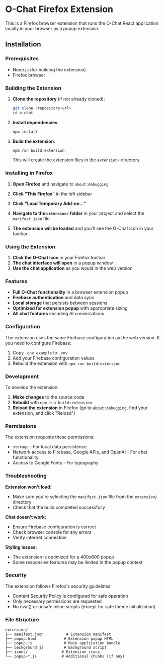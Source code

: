 # O-Chat Firefox Extension

This is a Firefox browser extension that runs the O-Chat React application locally in your browser as a popup extension.

## Installation

### Prerequisites
- Node.js (for building the extension)
- Firefox browser

### Building the Extension

1. **Clone the repository** (if not already cloned):
   ```bash
   git clone <repository-url>
   cd o-chat
   ```

2. **Install dependencies**:
   ```bash
   npm install
   ```

3. **Build the extension**:
   ```bash
   npm run build:extension
   ```

   This will create the extension files in the `extension/` directory.

### Installing in Firefox

1. **Open Firefox** and navigate to `about:debugging`

2. **Click "This Firefox"** in the left sidebar

3. **Click "Load Temporary Add-on..."**

4. **Navigate to the `extension/` folder** in your project and select the `manifest.json` file

5. **The extension will be loaded** and you'll see the O-Chat icon in your toolbar

### Using the Extension

1. **Click the O-Chat icon** in your Firefox toolbar
2. **The chat interface will open** in a popup window
3. **Use the chat application** as you would in the web version

### Features

- **Full O-Chat functionality** in a browser extension popup
- **Firebase authentication** and data sync
- **Local storage** that persists between sessions
- **Optimized for extension popup** with appropriate sizing
- **All chat features** including AI conversations

### Configuration

The extension uses the same Firebase configuration as the web version. If you need to configure Firebase:

1. Copy `.env.example` to `.env`
2. Add your Firebase configuration values
3. Rebuild the extension with `npm run build:extension`

### Development

To develop the extension:

1. **Make changes** to the source code
2. **Rebuild** with `npm run build:extension`
3. **Reload the extension** in Firefox (go to `about:debugging`, find your extension, and click "Reload")

### Permissions

The extension requests these permissions:
- `storage` - For local data persistence
- Network access to Firebase, Google APIs, and OpenAI - For chat functionality
- Access to Google Fonts - For typography

### Troubleshooting

**Extension won't load:**
- Make sure you're selecting the `manifest.json` file from the `extension/` directory
- Check that the build completed successfully

**Chat doesn't work:**
- Ensure Firebase configuration is correct
- Check browser console for any errors
- Verify internet connection

**Styling issues:**
- The extension is optimized for a 400x600 popup
- Some responsive features may be limited in the popup context

### Security

The extension follows Firefox's security guidelines:
- Content Security Policy is configured for safe operation
- Only necessary permissions are requested
- No eval() or unsafe inline scripts (except for safe theme initialization)

### File Structure

```
extension/
├── manifest.json          # Extension manifest
├── popup.html            # Extension popup HTML
├── popup.js              # Main application bundle
├── background.js         # Background script
├── icons/               # Extension icons
└── popup-*.js           # Additional chunks (if any)
```